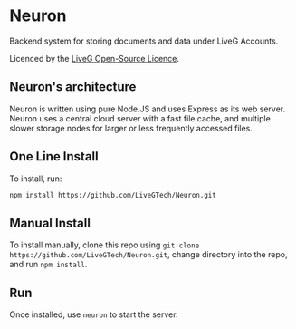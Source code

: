 # Neuron
Backend system for storing documents and data under LiveG Accounts.

Licenced by the [LiveG Open-Source Licence](LICENCE.md).

## Neuron's architecture
Neuron is written using pure Node.JS and uses Express as its web server. Neuron uses a central cloud server with a fast file cache, and multiple slower storage nodes for larger or less frequently accessed files.

## One Line Install
To install, run:
```bash
npm install https://github.com/LiveGTech/Neuron.git
```

## Manual Install
To install manually, clone this repo using `git clone https://github.com/LiveGTech/Neuron.git`, change directory into the repo, and run `npm install`.

## Run
Once installed, use `neuron` to start the server.
